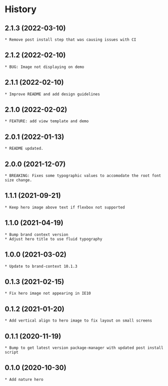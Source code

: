 # History

## 2.1.3 (2022-03-10)
    * Remove post install step that was causing issues with CI

## 2.1.2 (2022-02-10)
    * BUG: Image not displaying on demo

## 2.1.1 (2022-02-10)
    * Improve README and add design guidelines

## 2.1.0 (2022-02-02)
    * FEATURE: add view template and demo

## 2.0.1 (2022-01-13)
    * README updated.

## 2.0.0 (2021-12-07)
    * BREAKING: Fixes some typographic values to accomodate the root font size change.

## 1.1.1 (2021-09-21)
    * Keep hero image above text if flexbox not supported

## 1.1.0 (2021-04-19)
    * Bump brand context version
    * Adjust hero title to use fluid typography

## 1.0.0 (2021-03-02)
    * Update to brand-context 10.1.3

## 0.1.3 (2021-02-15)
    * Fix hero image not appearing in IE10

## 0.1.2 (2021-01-20)
    * Add vertical align to hero image to fix layout on small screens

## 0.1.1 (2020-11-19)
    * Bump to get latest version package-manager with updated post install script

## 0.1.0 (2020-10-30)
	* Add nature hero
